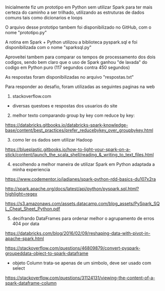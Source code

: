 Inicialmente fiz um prototipo em Python sem utilizar Spark para 
ter mais certeza do caminho a ser trilhado, utilizando as estruturas
de dados comuns tais como dicionarios e loops

O arquivo desse prototipo tambem foi disponibilizado no GitHub,
com o nome "prototipo.py"

A rotina em Spark + Python utilizou a biblioteca pyspark.sql
e foi disponibilizada com o nome "sparksql.py"

Aproveitei tambem para comparar os tempos de processamento dos
dois codigos, sendo bem claro que o uso de Spark ganhou "de lavada"
do codigo em Python puro (117 segundos contra 450 segundos)
 
As respostas foram disponibilizadas no arquivo "respostas.txt"

Para responder ao desafio, foram utilizadas as seguintes paginas na web

1. stackoverflow.com

- diversas questoes e respostas dos usuarios do site

2. melhor texto comparando group by key com reduce by key:

https://databricks.gitbooks.io/databricks-spark-knowledge-base/content/best_practices/prefer_reducebykey_over_groupbykey.html

3. como ler os dados sem utilizar Hadoop

https://blueplastic.gitbooks.io/how-to-light-your-spark-on-a-stick/content/launch_the_scala_shell/reading_&_writing_to_text_files.html

4. escolhendo a melhor maneira de utilizar Spark em Python adaptada a minha experiencia

https://www.codementor.io/jadianes/spark-python-rdd-basics-du107x2ra

http://spark.apache.org/docs/latest/api/python/pyspark.sql.html?highlight=regex

https://s3.amazonaws.com/assets.datacamp.com/blog_assets/PySpark_SQL_Cheat_Sheet_Python.pdf

5. decifrando DataFrames para ordenar melhor o agrupamento de erros 404 por data

https://databricks.com/blog/2016/02/09/reshaping-data-with-pivot-in-apache-spark.html

https://stackoverflow.com/questions/46809879/convert-pyspark-groupeddata-object-to-spark-dataframe

- objeto Column trata-se apenas de um simbolo, deve ser usado com select

https://stackoverflow.com/questions/31124131/viewing-the-content-of-a-spark-dataframe-column

